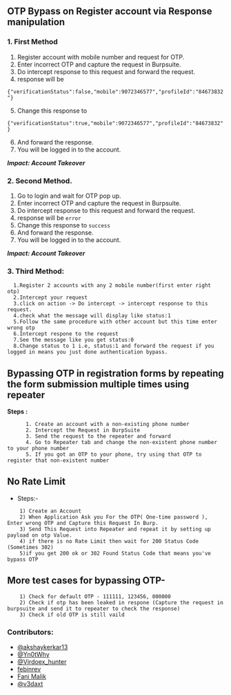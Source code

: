 
## OTP Bypass on Register account via Response manipulation

 ### 1. First Method
1. Register account with mobile number and request for OTP.
2. Enter incorrect OTP and capture the request in Burpsuite.
3. Do intercept response to this request and forward the request.
4.  response will be 

`{"verificationStatus":false,"mobile":9072346577","profileId":"84673832"}`

5. Change this response to

`{"verificationStatus":true,"mobile":9072346577","profileId":"84673832"}`

6. And forward the response.
7. You will be logged in to the account.

***Impact: Account Takeover***

### 2. Second Method.
1. Go to login and wait for OTP pop up.
2. Enter incorrect OTP and capture the request in Burpsuite.
3. Do intercept response to this request and forward the request.
4. response will be 
`error`
5.  Change this response to
`success`
6. And forward the response.
7. You will be logged in to the account.

***Impact: Account Takeover***

### 3. Third Method:
 
  ```
    1.Register 2 accounts with any 2 mobile number(first enter right otp)
    2.Intercept your request
    3.click on action -> Do intercept -> intercept response to this request.
    4.check what the message will display like status:1
    5.Follow the same procedure with other account but this time enter wrong otp
    6.Intercept respone to the request
    7.See the message like you get status:0
    8.Change status to 1 i.e, status:1 and forward the request if you logged in means you just done authentication bypass.
  ```

## Bypassing OTP in registration forms by repeating the form submission multiple times using repeater

**Steps :**
```
      1. Create an account with a non-existing phone number
      2. Intercept the Request in BurpSuite
      3. Send the request to the repeater and forward
      4. Go to Repeater tab and change the non-existent phone number to your phone number
      5. If you got an OTP to your phone, try using that OTP to register that non-existent number
  ```    
  
## No Rate Limit
 * Steps:-
 ```
     1) Create an Account
     2) When Application Ask you For the OTP( One-time password ), Enter wrong OTP and Capture this Request In Burp.
     3) Send This Request into Repeater and repeat it by setting up payload on otp Value.
     4) if there is no Rate Limit then wait for 200 Status Code (Sometimes 302)
     5)if you get 200 ok or 302 Found Status Code that means you've bypass OTP
 ```
 ## More test cases for bypassing OTP-
 ```
     1) Check for default OTP - 111111, 123456, 000000
     2) Check if otp has been leaked in respone (Capture the request in burpsuite and send it to repeater to check the response)
     3) Check if old OTP is still vaild
 ```
 

### Contributors:
* [@akshaykerkar13](https://twitter.com/akshaykerkar13)
* [@Yn0tWhy](https://twitter.com/Yn0tWhy)
* [@Virdoex_hunter](https://twitter.com/Virdoex_hunter)
* [febinrev](https://twitter.com/febinrev)
* [Fani Malik](https://twitter.com/fanimalikhack)
* [@v3daxt](https://twitter.com/v3daxt)
